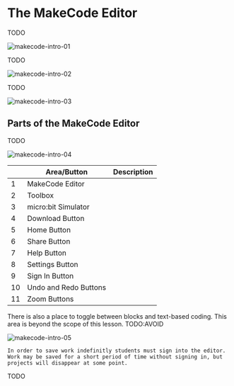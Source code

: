 # The MakeCode Editor

TODO

![makecode-intro-01](assets/makecode-intro-01.png)

TODO

![makecode-intro-02](assets/makecode-intro-02.png)

TODO

![makecode-intro-03](assets/makecode-intro-03.png)

## Parts of the MakeCode Editor

TODO

![makecode-intro-04](assets/makecode-intro-04.png)



|      | Area/Button           | Description |
| ---- | --------------------- | ----------- |
| 1    | MakeCode Editor       |             |
| 2    | Toolbox               |             |
| 3    | micro:bit Simulator   |             |
| 4    | Download Button       |             |
| 5    | Home Button           |             |
| 6    | Share Button          |             |
| 7    | Help Button           |             |
| 8    | Settings Button       |             |
| 9    | Sign In Button        |             |
| 10   | Undo and Redo Buttons |             |
| 11   | Zoom Buttons          |             |

There is also a place to toggle between blocks and text-based coding. This area is beyond the scope of this lesson. TODO:AVOID

![makecode-intro-05](assets/makecode-intro-05.png)

```{note}
In order to save work indefinitly students must sign into the editor. Work may be saved for a short period of time without signing in, but projects will disappear at some point.
```





TODO